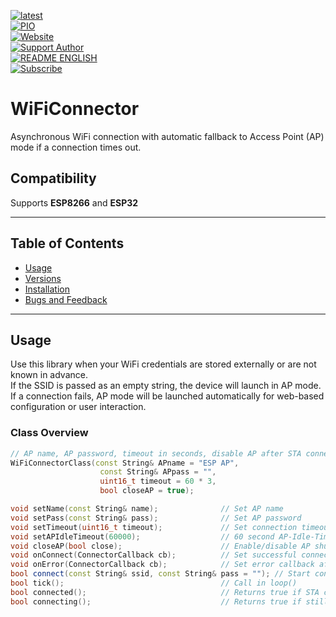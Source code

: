 [![latest](https://img.shields.io/github/v/release/GyverLibs/WiFiConnector.svg?color=brightgreen)](https://github.com/GyverLibs/WiFiConnector/releases/latest/download/WiFiConnector.zip)  
[![PIO](https://badges.registry.platformio.org/packages/gyverlibs/library/WiFiConnector.svg)](https://registry.platformio.org/libraries/gyverlibs/WiFiConnector)  
[![Website](https://img.shields.io/badge/Website-AlexGyver.ru-blue.svg?style=flat-square)](https://alexgyver.ru/)  
[![Support Author](https://img.shields.io/badge/%E2%82%BD%24%E2%82%AC%20%D0%9F%D0%BE%D0%B4%D0%B4%D0%B5%D1%80%D0%B6%D0%B0%D1%82%D1%8C-%D0%B0%D0%B2%D1%82%D0%BE%D1%80%D0%B0-orange.svg?style=flat-square)](https://alexgyver.ru/support_alex/)  
[![README ENGLISH](https://img.shields.io/badge/README-ENGLISH-blueviolet.svg?style=flat-square)](https://github-com.translate.goog/GyverLibs/WiFiConnector?_x_tr_sl=ru&_x_tr_tl=en)  
[![Subscribe](https://img.shields.io/badge/ПОДПИСАТЬСЯ-НА%20ОБНОВЛЕНИЯ-brightgreen.svg?style=social&logo=telegram&color=blue)](https://t.me/GyverLibs)

# WiFiConnector
Asynchronous WiFi connection with automatic fallback to Access Point (AP) mode if a connection times out.

## Compatibility
Supports **ESP8266** and **ESP32**

---

## Table of Contents
- [Usage](#usage)
- [Versions](#versions)
- [Installation](#installation)
- [Bugs and Feedback](#bugs-and-feedback)

---

## Usage

Use this library when your WiFi credentials are stored externally or are not known in advance.  
If the SSID is passed as an empty string, the device will launch in AP mode.  
If a connection fails, AP mode will be launched automatically for web-based configuration or user interaction.

### Class Overview

```cpp
// AP name, AP password, timeout in seconds, disable AP after STA connection
WiFiConnectorClass(const String& APname = "ESP AP",
                    const String& APpass = "",
                    uint16_t timeout = 60 * 3,
                    bool closeAP = true);

void setName(const String& name);              // Set AP name
void setPass(const String& pass);              // Set AP password
void setTimeout(uint16_t timeout);             // Set connection timeout
void setAPIdleTimeout(60000);                  // 60 second AP-Idle-Timeout
void closeAP(bool close);                      // Enable/disable AP shutdown after STA connect
void onConnect(ConnectorCallback cb);          // Set successful connect callback
void onError(ConnectorCallback cb);            // Set error callback after AP starts
bool connect(const String& ssid, const String& pass = ""); // Start connection
bool tick();                                   // Call in loop()
bool connected();                              // Returns true if STA connected
bool connecting();                             // Returns true if still connecting

